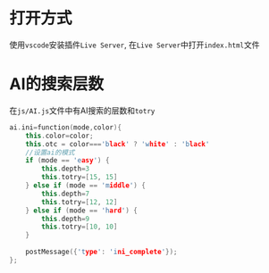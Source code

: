 # 打开方式
使用`vscode`安装插件`Live Server`, 在`Live Server`中打开`index.html`文件

# AI的搜索层数
在`js/AI.js`文件中有AI搜索的层数和`totry`
```c++
ai.ini=function(mode,color){
    this.color=color;
    this.otc = color==='black' ? 'white' : 'black'
    //设置ai的模式
    if (mode == 'easy') {
        this.depth=3
        this.totry=[15, 15]
    } else if (mode == 'middle') {
        this.depth=7
        this.totry=[12, 12]
    } else if (mode == 'hard') {
        this.depth=9
        this.totry=[10, 10]
    }
    
    postMessage({'type': 'ini_complete'});
};
```